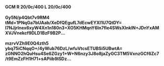#### GCM R 20/0c/400 L 20/0c/400
**Gy5N/p4Qbt7v9RM4**<br/>**tMd+1PNqGa7bUAab/XeDfQEgufL7dEcwEYXI1U7QtDY=**<br/>**l7NJjrlnex6xyW4Xn1n180n3+XO5KHMqnY6In7fle4SWsXInkIN+JDnYxAMXVJVnekcf9DLD1BzF9B2P...**<br/><br/>
**mzrvVZh9E0Q4zth5**<br/>**ybq75iCNqqO+/4yWub76DzL/wfuVtcsETUBSi5UBwtA=**<br/>**zGNNO2hQuHsu4Se6ZGzy1+W+N6nzy3J8o8jaZyGC3TM5VxnzGCf6Zc7/t9EmZzFH1H71+sAPiib9ISDz...**